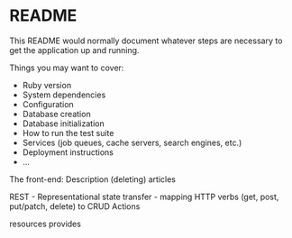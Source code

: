 # README

This README would normally document whatever steps are necessary to get the
application up and running.

Things you may want to cover:
* Ruby version
* System dependencies
* Configuration
* Database creation
* Database initialization
* How to run the test suite
* Services (job queues, cache servers, search engines, etc.)
* Deployment instructions
* ...

The front-end: Description (deleting) articles

REST - Representational state transfer - mapping HTTP verbs (get, post, put/patch, delete) to CRUD Actions

resources provides
